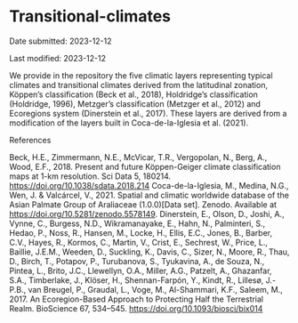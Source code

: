 # Transitional-climates
Date submitted: 2023-12-12

Last modified: 2023-12-12

We provide in the repository the five climatic layers representing typical climates and transitional climates derived from the latitudinal zonation, Köppen’s classification (Beck et al., 2018), Holdridge’s classification (Holdridge, 1996), Metzger’s classification (Metzger et al., 2012) and Ecoregions system (Dinerstein et al., 2017). These layers are derived from a modification of the layers built in Coca-de-la-Iglesia et al. (2021).


References

Beck, H.E., Zimmermann, N.E., McVicar, T.R., Vergopolan, N., Berg, A., Wood, E.F., 2018. Present and future Köppen-Geiger climate classification maps at 1-km resolution. Sci Data 5, 180214. https://doi.org/10.1038/sdata.2018.214 
Coca-de-la-Iglesia, M., Medina, N.G., Wen, J. & Valcárcel, V., 2021. Spatial and climatic worldwide database of the Asian Palmate Group of Araliaceae (1.0.0)[Data set]. Zenodo. Available at https://doi.org/10.5281/zenodo.5578149. 
Dinerstein, E., Olson, D., Joshi, A., Vynne, C., Burgess, N.D., Wikramanayake, E., Hahn, N., Palminteri, S., Hedao, P., Noss, R., Hansen, M., Locke, H., Ellis, E.C., Jones, B., Barber, C.V., Hayes, R., Kormos, C., Martin, V., Crist, E., Sechrest, W., Price, L., Baillie, J.E.M., Weeden, D., Suckling, K., Davis, C., Sizer, N., Moore, R., Thau, D., Birch, T., Potapov, P., Turubanova, S., Tyukavina, A., de Souza, N., Pintea, L., Brito, J.C., Llewellyn, O.A., Miller, A.G., Patzelt, A., Ghazanfar, S.A., Timberlake, J., Klöser, H., Shennan-Farpón, Y., Kindt, R., Lillesø, J.-P.B., van Breugel, P., Graudal, L., Voge, M., Al-Shammari, K.F., Saleem, M., 2017. An Ecoregion-Based Approach to Protecting Half the Terrestrial Realm. BioScience 67, 534–545. https://doi.org/10.1093/biosci/bix014
